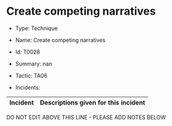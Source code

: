 # Create competing narratives

* Type: Technique

* Name: Create competing narratives

* Id: T0028

* Summary: nan

* Tactic: TA06

* Incidents:

| Incident | Descriptions given for this incident |
| -------- | -------------------- |

DO NOT EDIT ABOVE THIS LINE - PLEASE ADD NOTES BELOW